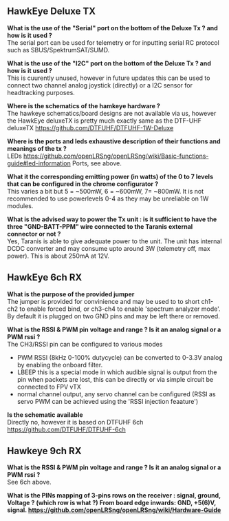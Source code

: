 ## HawkEye Deluxe TX
<b>What is the use of the "Serial" port on the bottom of the Deluxe Tx ? and how is it used ?</b><br>
The serial port can be used for telemetry or for inputting serial RC protocol such as SBUS/SpektrumSAT/SUMD.

<b>What is the use of the "I2C" port on the bottom of the Deluxe Tx ? and how is it used ?</b><br>
This is cuurently unused, however in future updates this can be used to connect two channel analog joystick (directly) or a I2C sensor for headtracking purposes.

<b>Where is the schematics of the hamkeye hardware ?</b><br>
The hawkeye schematics/board designs are not available via us, however the HawkEye deluxeTX is pretty much exactly same as the DTF-UHF deluxeTX https://github.com/DTFUHF/DTFUHF-1W-Deluxe

<b>Where is the ports and leds exhaustive description of their functions and meanings of the tx ?</b><br>
LEDs https://github.com/openLRSng/openLRSng/wiki/Basic-functions-guide#led-information
Ports, see above.

<b>What it the corresponding emitting power (in watts) of the 0 to 7 levels that can be configured in the chrome configurator ?</b><br>
This varies a bit but 5 = ~500mW, 6 = ~600mW,  7= ~800mW. It is not recommended to use powerlevels 0-4 as they may be unreliable on 1W modules.

<b>What is the advised way to power the Tx unit : is it sufficient to have the three "GND-BATT-PPM" wire connected to the Taranis external connector or not ?</b><br>
Yes, Taranis is able to give adequate power to the unit. The unit has internal DCDC converter and may consume upto around 3W (telemetry off, max power). This is about 250mA at 12V.

## HawkEye 6ch RX
<b>What is the purpose of the provided jumper</b><br>
The jumper is provided for convinience and may be used to to short ch1-ch2 to enable forced bind, or ch3-ch4 to enable 'spectrum analyzer mode'. By default it is plugged on two GND pins and may be left there or removed.

<b>What is the RSSI & PWM pin voltage and range ? Is it an analog signal or a PWM rssi ?</b><br>
The CH3/RSSI pin can be configured to various modes
* PWM RSSI (8kHz 0-100% dutycycle) can be converted to 0-3.3V analog by enabling the onboard filter.
* LBEEP this is a special mode in which audible signal is output from the pin when packets are lost, this can be directly or via simple circuit be connected to FPV vTX
* normal channel output, any servo channel can be configured (RSSI as servo PWM can be achieved using the 'RSSI injection feaature')

<b>Is the schematic available</b><br>
Directly no, however it is based on DTFUHF 6ch https://github.com/DTFUHF/DTFUHF-6ch

## Hawkeye 9ch RX
<b>What is the RSSI & PWM pin voltage and range ? Is it an analog signal or a PWM rssi ?</b><br>
See 6ch above.

<b>What is the PINs mapping of 3-pins rows on the receiver : signal, ground, Voltage ? (which row is what ?)
From board edge inwards: GND, +5(6)V, signal. https://github.com/openLRSng/openLRSng/wiki/Hardware-Guide
